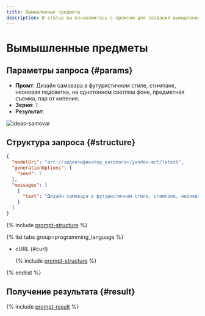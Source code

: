 ```yaml
---
title: Вымышленные предметы
description: В статье вы ознакомитесь с промтом для создания вымышленных предметов.
---
```


# Вымышленные предметы

## Параметры запроса {#params}

* **Промт**: Дизайн самовара в футуристичном стиле, стимпанк, неоновая подсветка, на однотонном светлом фоне, предметная съемка, пар от кипения.
* **Зерно**: `7`
* **Результат**:

![ideas-samovar](../../../_assets/yandexgpt/ideas-samovar.jpg)

## Структура запроса {#structure}

```json
{
  "modelUri": "art://<идентификатор_каталога>/yandex-art/latest",
  "generationOptions": {
    "seed": 7
  },
  "messages": [
    {
      "text": "Дизайн самовара в футуристичном стиле, стимпанк, неоновая подсветка, на однотонном светлом фоне, предметная съемка, пар от кипения"
    }
  ]
}
```

{% include [prompt-structure](../../../_includes/foundation-models/yandexart/api-parameters.md) %}

{% list tabs group=programming_language %}

- cURL {#curl}

  {% include [prompt-structure](../../../_includes/foundation-models/yandexart/prompt-request.md) %}

{% endlist %}

## Получение результата {#result}

{% include [prompt-result](../../../_includes/foundation-models/yandexart/prompt-result.md) %}
